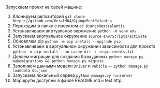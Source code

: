 Запускаем проект на своей машине: 

1. Клонируем репозиторий `git clone https://github.com/VetalM84/DjangoRestYalantis`
2. Переходим в папку с проектом `cd DjangoRestYalantis`
3. Устанавливаем виртуальное окружение `python -m venv env`
4. Запускаем виртуальное окружение `source env/Scripts/activate`
5. Обновляем pip `python -m pip install --upgrade pip`
6. Устанавливаем в виртуальном окружении зависимости для проекта `python -m pip install --no-cache-dir -r requirements.txt`
7. Делаем миграции для создания базы данных `python manage.py makemigrations && python manage.py migrate`
8. Заполняем данными модели `Driver` и `Vehicle` &mdash; `python manage.py loaddata db.json`
9. Запускаем локальный сервер `python manage.py runserver`
10. Маршруты доступны в файле README.md и test.http